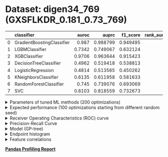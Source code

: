 # Dataset: digen34_769 (GXSFLKDR_0.181_0.73_769)

|    | classifier                 |   auroc |    auprc |   f1_score |   rank_auroc |   rank_auprc |   rank_f1 |
|---:|:---------------------------|--------:|---------:|-----------:|-------------:|-------------:|----------:|
|  0 | GradientBoostingClassifier |  0.987  | 0.988799 |   0.949495 |            1 |            1 |         1 |
|  1 | LGBMClassifier             |  0.7342 | 0.749067 |   0.632124 |            5 |            4 |         5 |
|  2 | XGBClassifier              |  0.9706 | 0.963644 |   0.915423 |            2 |            2 |         2 |
|  3 | DecisionTreeClassifier     |  0.4962 | 0.519418 |   0.538813 |            7 |            7 |         7 |
|  4 | LogisticRegression         |  0.4814 | 0.513565 |   0.450262 |            8 |            8 |         8 |
|  5 | KNeighborsClassifier       |  0.6135 | 0.611958 |   0.581633 |            6 |            6 |         6 |
|  6 | RandomForestClassifier     |  0.745  | 0.739076 |   0.693069 |            4 |            5 |         4 |
|  7 | SVC                        |  0.8103 | 0.818559 |   0.732673 |            3 |            3 |         3 |


<details>
<summary>Parameters of tuned ML methods (200 optimizations)</summary>


```
GradientBoostingClassifier(learning_rate=0.7060849712559205, loss='exponential',
                           max_depth=8, min_samples_leaf=82,
                           n_iter_no_change=15, random_state=769, tol=1e-07,
                           validation_fraction=0.03)
LGBMClassifier(boosting_type='dart', deterministic=True, force_row_wise=True,
               max_depth=8, metric='binary_logloss', n_estimators=97, n_jobs=1,
               num_leaves=256, objective='binary', random_state=769)
XGBClassifier(alpha=2.0144221474145194, base_score=0.5, booster='gbtree',
              colsample_bylevel=1, colsample_bynode=1, colsample_bytree=1,
              eta=0.16087254671584855, eval_metric='logloss', gamma=0.2,
              gpu_id=-1, importance_type='gain', interaction_constraints='',
              learning_rate=0.160872549, max_delta_step=0, max_depth=8,
              min_child_weight=1, missing=nan, monotone_constraints='()',
              n_estimators=91, n_jobs=1, nthread=1, num_parallel_tree=1,
              random_state=769, reg_alpha=2.01442218,
              reg_lambda=3.5495549549594214, scale_pos_weight=1, subsample=1,
              tree_method='exact', use_label_encoder=False,
              validate_parameters=1, ...)
DecisionTreeClassifier(criterion='entropy', max_depth=9, max_features='auto',
                       min_samples_leaf=5, min_samples_split=10,
                       random_state=769)
LogisticRegression(C=0.0824171258544289, penalty='l1', random_state=769,
                   solver='liblinear')
KNeighborsClassifier(metric='euclidean', n_neighbors=6, p=5, weights='distance')
RandomForestClassifier(max_depth=10, max_features=None, min_samples_leaf=8,
                       min_samples_split=13, n_estimators=50, random_state=769)
SVC(C=187.49058959610034, class_weight='balanced', coef0=9.3, kernel='poly',
    probability=True, random_state=769, tol=0.00011051182755907301)
```

</details>

<details>
<summary>Expected performance (100 optimizations starting from different random seed)</summary>
<img src='digen34_769-box.svg' width=40% />
</details>

<details>
<summary>Receiver Operating Characteristics (ROC) curve</summary>
<img src='digen34_769-roc.svg' width=40% />
</details>

<details>
<summary>Precision-Recall Curve</summary>
<img src='digen34_769-prc.svg' width=40% />
</details>

<details>
<summary>Model (GP-tree)</summary>
<img src='digen34_769-model.svg' height=10% />
</details>

<details>
<summary>Endpoint histogram</summary>
<img src='digen34_769-endpoint.svg' width=40% />
</details>

<details>
<summary>Feature correlations</summary>
<img src='digen34_769-corr.svg' width=40% />
</details>

[**Pandas Profiling Report**](https://epistasislab.github.io/digen/profile/digen34_769.html)